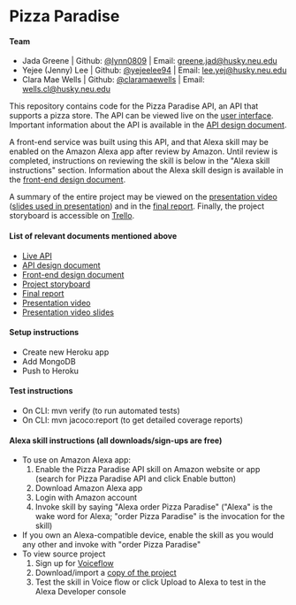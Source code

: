# Pizza Paradise

#### Team
- Jada Greene | Github: [@lynn0809](https://github.ccs.neu.edu/lynn0809) | Email: greene.jad@husky.neu.edu
- Yejee (Jenny) Lee | Github: [@yejeelee94](https://github.ccs.neu.edu/yejeelee94) | Email: lee.yej@husky.neu.edu
- Clara Mae Wells | Github: [@claramaewells](https://github.ccs.neu.edu/claramaewells) | Email: wells.cl@husky.neu.edu

This repository contains code for the Pizza Paradise API, an API that supports a pizza store. The API can be viewed live on the
[user interface](https://pizza-paradise.herokuapp.com/swagger-ui.html). 
Important information about the API is available in the 
[API design document](https://docs.google.com/document/d/1xc1oOSJa4q17wOKXvPQI0lc0JPVBsbKNDIHin59q3xU/edit?usp=sharing).

A front-end service was built using this API, and that Alexa skill may be enabled on the Amazon Alexa app after review by Amazon.
Until review is completed, instructions on reviewing the skill is below in the "Alexa skill instructions" section.
Information about the Alexa skill design is available in the 
[front-end design document](https://pizza-paradise.s3-us-west-2.amazonaws.com/resources/pizzaParadiseFrontEndDesignDoc.pdf).

A summary of the entire project may be viewed on the 
[presentation video](https://www.youtube.com/watch?time_continue=1&v=2L7Dqp3WhCQ&feature=emb_title)
([slides used in presentation](https://docs.google.com/presentation/d/1-_of2egZ_21faaKnSwXWTjYggBqbnaeNwTV2b-CRTDc/edit?usp=sharing))
and in the
[final report](https://docs.google.com/document/d/1kBw44jiEetfnVvxSBoOzS22v7uGpy8F9nscWm7UiRtA/edit?usp=sharing).
Finally, the project storyboard is accessible on 
[Trello](https://trello.com/b/lLhNXLeo/pizza-paradise).

#### List of relevant documents mentioned above
- [Live API](https://pizza-paradise.herokuapp.com/swagger-ui.html)
- [API design document](https://docs.google.com/document/d/1xc1oOSJa4q17wOKXvPQI0lc0JPVBsbKNDIHin59q3xU/edit?usp=sharing)
- [Front-end design document](https://pizza-paradise.s3-us-west-2.amazonaws.com/resources/pizzaParadiseFrontEndDesignDoc.pdf)
- [Project storyboard](https://trello.com/b/lLhNXLeo/pizza-paradise)
- [Final report](https://docs.google.com/document/d/1kBw44jiEetfnVvxSBoOzS22v7uGpy8F9nscWm7UiRtA/edit?usp=sharing)
- [Presentation video](https://www.youtube.com/watch?time_continue=1&v=2L7Dqp3WhCQ&feature=emb_title)
- [Presentation video slides](https://docs.google.com/presentation/d/1-_of2egZ_21faaKnSwXWTjYggBqbnaeNwTV2b-CRTDc/edit?usp=sharing)

#### Setup instructions
- Create new Heroku app
- Add MongoDB
- Push to Heroku

#### Test instructions
- On CLI: mvn verify (to run automated tests)
- On CLI: mvn jacoco:report (to get detailed coverage reports)

#### Alexa skill instructions (all downloads/sign-ups are free)
- To use on Amazon Alexa app:
    1. Enable the Pizza Paradise API skill on Amazon website or app (search for Pizza Paradise API and click Enable button)
    2. Download Amazon Alexa app
    3. Login with Amazon account
    4. Invoke skill by saying "Alexa order Pizza Paradise" ("Alexa" is the wake word for Alexa; "order Pizza Paradise" is the invocation for the skill)
- If you own an Alexa-compatible device, enable the skill as you would any other and invoke with "order Pizza Paradise"
- To view source project
    1. Sign up for [Voiceflow](https://www.voiceflow.com/)
    2. Download/import a [copy of the project](https://creator.voiceflow.com/dashboard?import=eyJhbGciOiJIUzI1NiIsInR5cCI6IkpXVCJ9.eyJwcm9qZWN0SWQiOjczNTYxLCJwcm9qZWN0TmFtZSI6IlBpenphIFBhcmFkaXNlIEFQSSIsImlhdCI6MTU3NTUwNTE4Nn0.nfzP7jzWdev0-mjf6vPVt6NrL9h3ZWvPhB37jjkns-s)
    3. Test the skill in Voice flow or click Upload to Alexa to test in the Alexa Developer console
    
